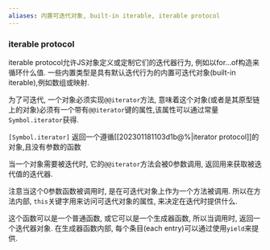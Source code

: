 ```yaml
---
aliases: 内置可迭代对象, built-in iterable, iterable protocol
---
```



### iterable protocol

iterable protocol允许JS对象定义或定制它们的迭代器行为, 例如以for...of构造来循环什么值.
一些内置类型是具有默认迭代行为的内置可迭代对象(built-in iterable),例如数组或映射.

为了可迭代, 一个对象必须实现`@@iterator`方法, 意味着这个对象(或者是其原型链上的对象)必须有一个带有`@@iterator`键的属性,该属性可以通过常量`Symbol.iterator`获得.

`[Symbol.iterator]`
返回一个遵循[[202301181103d1b@%|iterator protocol]]的对象,且没有参数的函数

当一个对象需要被迭代时, 它的`@@iterator`方法会被0参数调用, 返回用来获取被迭代值的迭代器.

注意当这个0参数函数被调用时, 是在可迭代对象上作为一个方法被调用. 所以在方法内部, `this`关键字用来访问可迭代对象的属性, 来决定在迭代时提供什么.

这个函数可以是一个普通函数, 或它可以是一个生成器函数, 所以当调用时, 返回一个迭代器对象. 在生成器函数内部, 每个条目(each entry)可以通过使用`yield`来提供.


